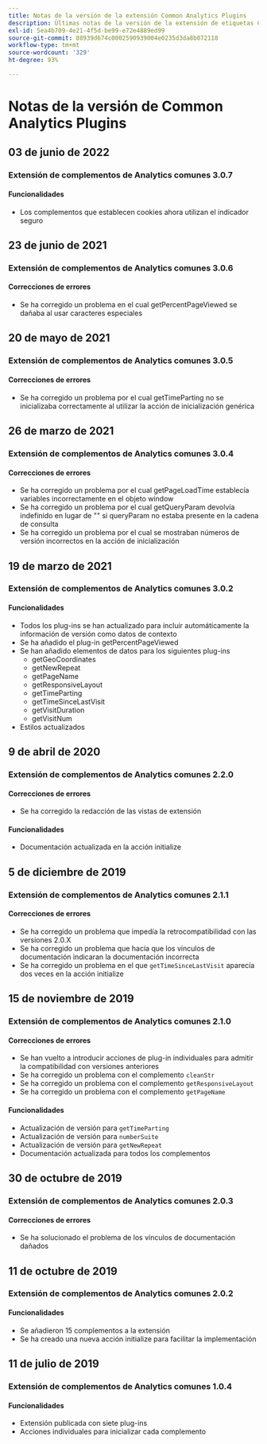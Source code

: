 ```yaml
---
title: Notas de la versión de la extensión Common Analytics Plugins
description: Últimas notas de la versión de la extensión de etiquetas Common Analytics Plugins en Adobe Experience Platform.
exl-id: 5ea4b709-4e21-4f5d-be99-e72e4889ed99
source-git-commit: 88939d674c0002590939004e0235d3da8b072118
workflow-type: tm+mt
source-wordcount: '329'
ht-degree: 93%

---
```


# Notas de la versión de Common Analytics Plugins

## 03 de junio de 2022

### Extensión de complementos de Analytics comunes 3.0.7

#### Funcionalidades

* Los complementos que establecen cookies ahora utilizan el indicador seguro

## 23 de junio de 2021

### Extensión de complementos de Analytics comunes 3.0.6

#### Correcciones de errores

* Se ha corregido un problema en el cual getPercentPageViewed se dañaba al usar caracteres especiales

## 20 de mayo de 2021

### Extensión de complementos de Analytics comunes 3.0.5

#### Correcciones de errores

* Se ha corregido un problema por el cual getTimeParting no se inicializaba correctamente al utilizar la acción de inicialización genérica

## 26 de marzo de 2021

### Extensión de complementos de Analytics comunes 3.0.4

#### Correcciones de errores

* Se ha corregido un problema por el cual getPageLoadTime establecía variables incorrectamente en el objeto window
* Se ha corregido un problema por el cual getQueryParam devolvía indefinido en lugar de &quot;&quot; si queryParam no estaba presente en la cadena de consulta
* Se ha corregido un problema por el cual se mostraban números de versión incorrectos en la acción de inicialización

## 19 de marzo de 2021

### Extensión de complementos de Analytics comunes 3.0.2

#### Funcionalidades

* Todos los plug-ins se han actualizado para incluir automáticamente la información de versión como datos de contexto
* Se ha añadido el plug-in getPercentPageViewed
* Se han añadido elementos de datos para los siguientes plug-ins
   * getGeoCoordinates
   * getNewRepeat
   * getPageName
   * getResponsiveLayout
   * getTimeParting
   * getTimeSinceLastVisit
   * getVisitDuration
   * getVisitNum
* Estilos actualizados

## 9 de abril de 2020

### Extensión de complementos de Analytics comunes 2.2.0

#### Correcciones de errores

* Se ha corregido la redacción de las vistas de extensión

#### Funcionalidades

* Documentación actualizada en la acción initialize

## 5 de diciembre de 2019

### Extensión de complementos de Analytics comunes 2.1.1

#### Correcciones de errores

* Se ha corregido un problema que impedía la retrocompatibilidad con las versiones 2.0.X
* Se ha corregido un problema que hacía que los vínculos de documentación indicaran la documentación incorrecta
* Se ha corregido un problema en el que `getTimeSinceLastVisit` aparecía dos veces en la acción initialize

## 15 de noviembre de 2019

### Extensión de complementos de Analytics comunes 2.1.0

#### Correcciones de errores

* Se han vuelto a introducir acciones de plug-in individuales para admitir la compatibilidad con versiones anteriores
* Se ha corregido un problema con el complemento `cleanStr`
* Se ha corregido un problema con el complemento `getResponsiveLayout`
* Se ha corregido un problema con el complemento `getPageName`

#### Funcionalidades

* Actualización de versión para `getTimeParting`
* Actualización de versión para `numberSuite`
* Actualización de versión para `getNewRepeat`
* Documentación actualizada para todos los complementos

## 30 de octubre de 2019

### Extensión de complementos de Analytics comunes 2.0.3

#### Correcciones de errores

* Se ha solucionado el problema de los vínculos de documentación dañados

## 11 de octubre de 2019

### Extensión de complementos de Analytics comunes 2.0.2

#### Funcionalidades

* Se añadieron 15 complementos a la extensión
* Se ha creado una nueva acción initialize para facilitar la implementación

## 11 de julio de 2019

### Extensión de complementos de Analytics comunes 1.0.4

#### Funcionalidades

* Extensión publicada con siete plug-ins
* Acciones individuales para inicializar cada complemento
